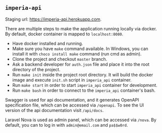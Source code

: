 ## `imperia-api`
Staging url: https://imperia-api.herokuapp.com.

There are multiple steps to make the application running locally via docker. By default, docker container is mapped to `localhost:8080`.

- Have docker installed and running.
- Make sure you have `make` command available. In Windows, you can install it with `choco install make` command (run cmd as admin).
- Clone the project and checkout `master` branch.
- Ask a backend developer for `auth.json` file and place it into the root directory of the project.
- Run `make init` inside the project root directory. It will build the docker image and execute `init.sh` script in `imperia_api` container.
- Run `make start` in order to start `imperia_api` container for development.
- Run `make bash` in order to connect to the `imperia_api` container's bash.

Swagger is used for api documentation, and it generates OpenAPI specification file, which can be accessed via `/openapi`. To see the UI version of the api documentation visit `/api/docs`.

Laravel Nova is used as admin panel, which can be accessed via `/nova`. By default, you can to log in with `admin@email.com` and `pa$$w0rd`.
